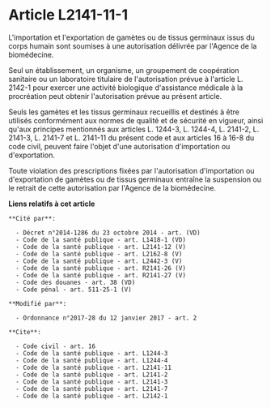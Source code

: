 # Article L2141-11-1

L'importation et l'exportation de gamètes ou de tissus germinaux issus du corps humain sont soumises à une autorisation
délivrée par l'Agence de la biomédecine. 

Seul un établissement, un organisme, un groupement de coopération sanitaire ou un laboratoire titulaire de l'autorisation
prévue à l'article L. 2142-1 pour exercer une activité biologique d'assistance médicale à la procréation peut obtenir
l'autorisation prévue au présent article. 

Seuls les gamètes et les tissus germinaux recueillis et destinés à être utilisés conformément aux normes de qualité et de
sécurité en vigueur, ainsi qu'aux principes mentionnés aux articles L. 1244-3, 
L. 1244-4, L. 2141-2, L. 2141-3, L. 2141-7 et L. 2141-11 du présent code et aux articles 16 à 16-8 du code civil, peuvent
faire l'objet d'une autorisation d'importation ou d'exportation. 

Toute violation des prescriptions fixées par l'autorisation d'importation ou d'exportation de gamètes ou de tissus germinaux
entraîne la suspension ou le retrait de cette autorisation par l'Agence de la biomédecine.

**Liens relatifs à cet article**

	**Cité par**:

	  - Décret n°2014-1286 du 23 octobre 2014 - art. (VD)
	  - Code de la santé publique - art. L1418-1 (VD)
	  - Code de la santé publique - art. L2141-12 (V)
	  - Code de la santé publique - art. L2162-8 (V)
	  - Code de la santé publique - art. L2442-3 (V)
	  - Code de la santé publique - art. R2141-26 (V)
	  - Code de la santé publique - art. R2141-27 (V)
	  - Code des douanes - art. 38 (VD)
	  - Code pénal - art. 511-25-1 (V)

	**Modifié par**:

	  - Ordonnance n°2017-28 du 12 janvier 2017 - art. 2

	**Cite**:

	  - Code civil - art. 16
	  - Code de la santé publique - art. L1244-3
	  - Code de la santé publique - art. L1244-4
	  - Code de la santé publique - art. L2141-11
	  - Code de la santé publique - art. L2141-2
	  - Code de la santé publique - art. L2141-3
	  - Code de la santé publique - art. L2141-7
	  - Code de la santé publique - art. L2142-1
